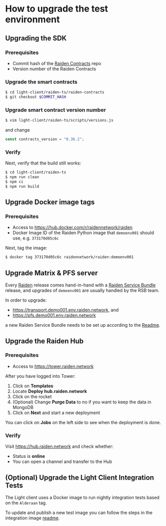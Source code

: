 # How to upgrade the test environment

## Upgrading the SDK

### Prerequisites

- Commit hash of the [Raiden Contracts](https://github.com/raiden-network/raiden-contracts/) repo
- Version number of the Raiden Contracts

### Upgrade the smart contracts

```sh
$ cd light-client/raiden-ts/raiden-contracts
$ git checkout $COMMIT_HASH
```

### Upgrade smart contract version number

```sh
$ vim light-client/raiden-ts/scripts/versions.js
```

and change

```javascript
const contracts_version = "0.36.2";
```

### Verify

Next, verify that the build still works:

```sh
$ cd light-client/raiden-ts
$ npm run clean
$ npm ci
$ npm run build
```

## Upgrade Docker image tags

### Prerequisites

- Access to https://hub.docker.com/r/raidennetwork/raiden
- Docker Image ID of the Raiden Python image that `demoenv001` should use, e.g. `373170d05c6c`

Next, tag the image:

```sh
$ docker tag 373170d05c6c raidennetwork/raiden:demoenv001
```

## Upgrade Matrix & PFS server

Every [Raiden](https://github.com/raiden-network/raiden) release comes hand-in-hand with a [Raiden Service Bundle](https://github.com/raiden-network/raiden-service-bundle) release, and upgrades of `demoenv001` are usually handled by the RSB team.

In order to upgrade:

- https://transport.demo001.env.raiden.network, and
- https://pfs.demo001.env.raiden.network

a new Raiden Service Bundle needs to be set up according to the [Readme](https://github.com/raiden-network/raiden-service-bundle).

## Upgrade the Raiden Hub

### Prerequisites

- Access to https://tower.raiden.network

After you have logged into Tower:

1. Click on **Templates**
2. Locate **Deploy hub.raiden.network**
3. Click on the rocket
4. (Optional) Change **Purge Data** to no if you want to keep the data in MongoDB
5. Click on **Next** and start a new deployment

You can click on **Jobs** on the left side to see when the deployment is done.

### Verify

Visit https://hub.raiden.network and check whether:

- Status is **online**
- You can open a channel and transfer to the Hub

## (Optional) Upgrade the Light Client Integration Tests

The Light client uses a Docker image to run nightly integration tests based on the `Alderaan` tag.

To update and publish a new test image you can follow the steps in the integration image [readme](https://github.com/raiden-network/light-client/tree/master/integration#updating-the-image).

